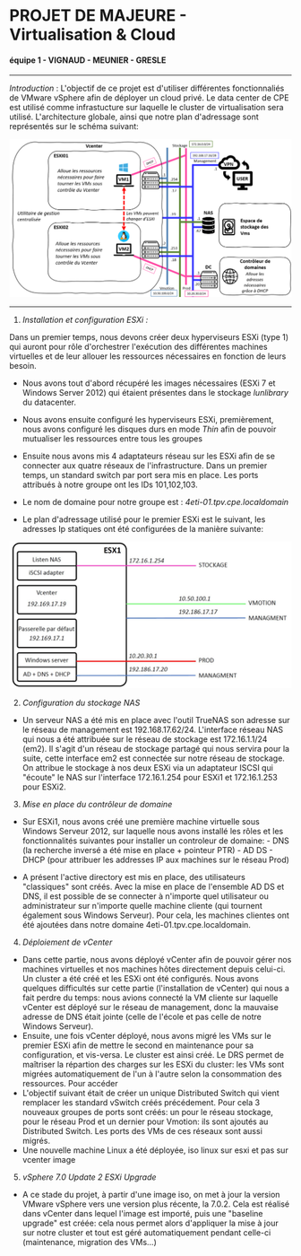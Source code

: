 
# PROJET DE MAJEURE - Virtualisation & Cloud

#### équipe 1 - VIGNAUD - MEUNIER - GRESLE

***

*Introduction* : L'objectif de ce projet est d'utiliser différentes fonctionnaliés de VMware vSphere afin de déployer un cloud privé. Le data center de CPE est utilisé comme infrastucture sur laquelle le cluster de virtualisation sera utilisé. L'architecture globale, ainsi que notre plan d'adressage sont représentés sur le schéma suivant:

![plan-intro](https://github.com/GuillaumeGrs/projetmajeure/blob/master/PLAN_INTRO.PNG)

***

1. *Installation et configuration ESXi :*

Dans un premier temps, nous devons créer deux hyperviseurs ESXi (type 1) qui auront pour rôle d'orchestrer l'exécution des différentes machines virtuelles et de leur allouer les ressources nécessaires en fonction de leurs besoin.

* Nous avons tout d'abord récupéré les images nécessaires (ESXi 7 et Windows Server 2012) qui étaient présentes dans le stockage *lunlibrary* du datacenter.

* Nous avons ensuite configuré les hyperviseurs ESXi, premièrement,  nous avons configuré les disques durs en mode *Thin* afin de pouvoir mutualiser les ressources entre tous les groupes

* Ensuite nous avons mis 4 adaptateurs réseau sur les ESXi afin de se connecter aux quatre réseaux de l'infrastructure. Dans un premier temps, un standard switch par port sera mis en place. Les ports attribués à notre groupe ont les IDs 101,102,103.

* Le nom de domaine pour notre groupe est : *4eti-01.tpv.cpe.localdomain* 

* Le plan d'adressage utilisé pour le premier ESXi est le suivant, les adresses Ip statiques ont été configurées de la manière suivante:

![plan](https://github.com/GuillaumeGrs/projetmajeure/blob/master/Capture.JPG)




2. *Configuration du stockage NAS*

* Un serveur NAS a été mis en place avec l'outil TrueNAS son adresse sur le réseau de management est 192.168.17.62/24. L'interface réseau NAS qui nous a été attribuée sur le réseau de stockage est 172.16.1.1/24 (em2). Il s'agit d'un réseau de stockage partagé qui nous servira pour la suite, cette interface em2 est connectée sur notre réseau de stockage. On attribue le stockage à nos deux ESXi via un adaptateur ISCSI qui "écoute" le NAS sur l'interface 172.16.1.254 pour ESXi1 et 172.16.1.253 pour ESXi2.


3. *Mise en place du contrôleur de domaine*

* Sur ESXi1, nous avons créé une première machine virtuelle sous Windows Serveur 2012, sur laquelle nous avons installé les rôles et les fonctionnalités suivantes pour installer un controleur de domaine:
                                     - DNS (la recherche inversé a été mise en place + pointeur PTR) 
                                     - AD DS
                                     - DHCP (pour attribuer les addresses IP aux machines sur le réseau Prod)

* A présent l'active directory est mis en place, des utilisateurs "classiques" sont créés. Avec la mise en place de l'ensemble AD DS et DNS, il est possible de se connecter à n'importe quel utilisateur ou administrateur sur n'importe quelle machine cliente (qui tournent également sous Windows Serveur). Pour cela, les machines clientes ont été ajoutées dans notre domaine 4eti-01.tpv.cpe.localdomain.
    
    
4. *Déploiement de vCenter*

* Dans cette partie, nous avons déployé vCenter afin de pouvoir gérer nos machines virtuelles et nos machines hôtes directement depuis celui-ci. Un cluster a été créé et les ESXi ont été configurés. Nous avons quelques difficultés sur cette partie (l'installation de vCenter) qui nous a fait perdre du temps: nous avions connecté la VM cliente sur laquelle vCenter est déployé sur le réseau de management, donc la mauvaise adresse de DNS était jointe (celle de l'école et pas celle de notre Windows Serveur).
* Ensuite, une fois vCenter déployé, nous avons migré les VMs sur le premier ESXi afin de mettre le second en maintenance pour sa configuration, et vis-versa. Le cluster est ainsi créé. Le DRS permet de maîtriser la répartion des charges sur les ESXi du cluster: les VMs sont migrées automatiquement de l'un à l'autre selon la consommation des ressources. Pour accéder 
* L'objectif suivant était de créer un unique Distributed Switch qui vient remplacer les standard vSwitch créés précédement. Pour cela 3 nouveaux groupes de ports sont créés: un pour le réseau stockage, pour le réseau Prod et un dernier pour Vmotion: ils sont ajoutés au Distributed Switch. Les ports des VMs de ces réseaux sont aussi migrés.
* Une nouvelle machine Linux a été déployée, iso linux sur esxi et pas sur vcenter image

5. *vSphere 7.0 Update 2 ESXi Upgrade*

* A ce stade du projet, à partir d'une image iso, on met à jour la version VMware vSphere vers une version plus récente, la 7.0.2. Cela est réalisé dans vCenter dans lequel l'image est importé, puis une "baseline upgrade" est créée: cela nous permet alors d'appliquer la mise à jour sur notre cluster et tout est géré automatiquement pendant celle-ci (maintenance, migration des VMs...)





